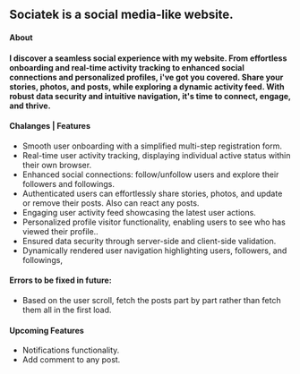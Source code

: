 ## Sociatek is a social media-like website.

#### About

#### I discover a seamless social experience with my website. From effortless onboarding and real-time activity tracking to enhanced social connections and personalized profiles, i've got you covered. Share your stories, photos, and posts, while exploring a dynamic activity feed. With robust data security and intuitive navigation, it's time to connect, engage, and thrive.

#### Chalanges | Features

- Smooth user onboarding with a simplified multi-step registration form.
- Real-time user activity tracking, displaying individual active status within their own browser.
- Enhanced social connections: follow/unfollow users and explore their followers and followings.
- Authenticated users can effortlessly share stories, photos, and update or remove their posts. Also can react any posts.
- Engaging user activity feed showcasing the latest user actions.
- Personalized profile visitor functionality, enabling users to see who has viewed their profile..
- Ensured data security through server-side and client-side validation.
- Dynamically rendered user navigation highlighting users, followers, and followings,

#### Errors to be fixed in future:

- Based on the user scroll, fetch the posts part by part rather than fetch them all in the first load.

#### Upcoming Features

- Notifications functionality.
- Add comment to any post.
